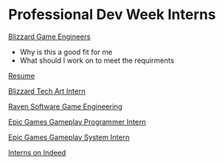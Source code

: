 # Professional Dev Week Interns

[Blizzard Game Engineers](https://careers.blizzard.com/global/en/job/R025908/2026-US-Summer-Internships-Game-Engineering)
* Why is this a good fit for me
* What should I work on to meet the requirments
  
[Resume](./Gameplay_Programmer_Resume_01.pdf)

[Blizzard Tech Art Intern](https://careers.blizzard.com/global/en/job/R025921/2026-US-Summer-Internships-Tech-Art)

[Raven Software Game Engineering](https://careers.ravensoftware.com/job/R025908/2026-US-Summer-Internships-Game-Engineering)

[Epic Games Gameplay Programmer Intern](https://www.epicgames.com/site/en-US/careers/jobs/5661819004)

[Epic Games Gameplay System Intern](https://www.epicgames.com/site/en-US/careers/jobs/5686204004)

[Interns on Indeed](https://www.indeed.com/jobs?q=game+developer+intern&l=&from=searchOnDesktopSerp&cf-turnstile-response=0.G9vQlzlMOjw_JmMrwThwZ3pBJMyM9QTIyxU-V95lmwFbpirhcxeag4Fpi31qHSQsYY5tZLE7NoM-ZG_mlz3qEVUKrf8oJGzRGlo3x62lQ--UQvJYoXPVIuAQqbs9JPOWTYIeyBbpJGBcwthstWxEfZ-hwFxk6kl5DcvtghYSoJSW652xbopEqfPw6VR9Na-aIJdFD-WsUqois4969sPhTjo3sK7hhDmlfo7fCXQwg0pBYDK-sO0lhubg3gM4WYb2F9Dsd0Q-_JLi1zPJ5GVVzCPr-cGI0B_S-2opTuP0dHZWFTLB9CjSE0VGm_A2p7Tun1Qv3kEAsuPPsrm3JFBWwlJZ7nNU-u66OPlOI7JT82JuYGPKgVDN98xAg9tRtktWu6mHQMERaBBekXLMCukNJ7sSg6WeSvp92ZUIqwpXpOfaaTQxJ0q_1DvoLviAsa0QOW8qR2cU3HJEAP7IMZy8TwhwwRQE8W8algrqdPmgF3XxpbvVYbl4r14qraq7dG7HxctrxADLd0nSITL9TqRft7ICEDH_tvg6lQNRUuobULMyKl7pQbHyai82jALGT2cUvkIU5RFiTpTlevYuQoizNrWYCaU1y2DY8KTX5tamOIw5-1NJrc0U5uWbukevDRWpUQBa40YVxMtmXyRhM4YIUdWHT9wpwx4C4-AF6DBLbK9UhdbXQoxEmtE3ujvXFisGOWrC0on80h5NBGRcw9dvHls321ucoTc0SXW0Ra15VHZ_zWaPodhCMjW7nuCaGj77qg9efXyZNCRL_QOftSeYndkpvqwXSlW2OkJfHkc1kETe73J7qSOeycvYfoS1Dyisv4uSv39tS0kMtB_zZXdySFOke3yTGmYf0pmIn2wvlKB2FXq9uvxjNxgKghgTYvqbd1gkMO3BjLSiYMQDzt_OvXVPYopt8Ft40KJTfvffunKXw0HP-QL7b3SYSxdqSnUceADepmHkgKZorKAasvt_gg.c5NoR1MnOtneFKI5gSnLqA.b0798e3d954ac63ed966cfb6fe6b8ac82408ecfc150401f808cf6c8af753df3d&vjk=e6237e24f358651b)
